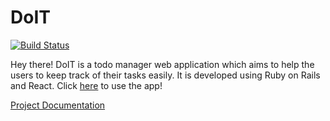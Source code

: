 # DoIT
[![Build Status](https://travis-ci.org/ChrisKheng/cvwo2020.svg?branch=master)](https://travis-ci.org/ChrisKheng/cvwo2020)

Hey there! DoIT is a todo manager web application which aims to help the users to keep track of their tasks easily. It is developed using Ruby on Rails and React. Click [here](https://do-it-by-chris.herokuapp.com) to use the app!

[Project Documentation](https://chriskheng.github.io/cvwo2020/)
